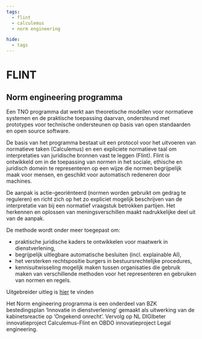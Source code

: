 ```yaml
---
tags:
  - flint
  - calculemus
  - norm engineering

hide:
  - tags
---
```

# FLINT

## Norm engineering programma

Een TNO programma dat werkt aan theoretische modellen voor normatieve systemen en de praktische toepassing daarvan, ondersteund met prototypes voor technische ondersteunen op basis van open standaarden en open source software.

De basis van het programma bestaat uit een protocol voor het uitvoeren van normatieve taken (Calculemus) en een expliciete normatieve taal om interpretaties van juridische bronnen vast te leggen (Flint). Flint is ontwikkeld om in de toepassing van normen in het sociale, ethische en juridisch domein te representeren op een wijze die normen begrijpelijk maak voor mensen, en geschikt voor automatisch redeneren door machines.

De aanpak is actie-georiënteerd (normen worden gebruikt om gedrag te reguleren) en richt zich op het zo expliciet mogelijk beschrijven van de interpretatie van bij een normatief vraagstuk betrokken partijen. Het herkennen en oplossen van meningsverschillen maakt nadrukkelijke deel uit van de aanpak.

De methode wordt onder meer toegepast om:

- praktische juridische kaders te ontwikkelen voor maatwerk in dienstverlening,
- begrijpelijk uitlegbare automatische besluiten (incl. explainable AI),
- het versterken rechtspositie burgers in bestuursrechtelijke procedures,
- kennisuitwisseling mogelijk maken tussen organisaties die gebruik maken van verschillende methoden voor het representeren en gebruiken van normen en regels.

Uitgebreider uitleg is [hier](../assets/docs/calculemus.pdf) te vinden

Het Norm engineering programma is een onderdeel van BZK bestedingsplan ‘Innovatie in dienstverlening’ gemaakt als uitwerking van de kabinetsreactie op ‘Ongekend onrecht’. Vervolg op NL DIGIbeter innovatieproject Calculemus-Flint en OBDO innovatieproject Legal engineering.
